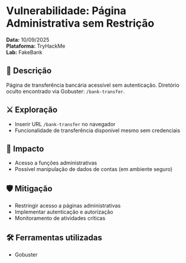 # Vulnerabilidade: Página Administrativa sem Restrição
**Data:** 10/09/2025  
**Plataforma:** TryHackMe  
**Lab:** FakeBank  

## 🔎 Descrição
Página de transferência bancária acessível sem autenticação. Diretório oculto encontrado via Gobuster: `/bank-transfer`.

## ⚔️ Exploração
- Inserir URL `/bank-transfer` no navegador
- Funcionalidade de transferência disponível mesmo sem credenciais

## 📂 Impacto
- Acesso a funções administrativas
- Possível manipulação de dados de contas (em ambiente seguro)

## 🛡 Mitigação
- Restringir acesso a páginas administrativas
- Implementar autenticação e autorização
- Monitoramento de atividades críticas

## 🛠 Ferramentas utilizadas
- Gobuster
